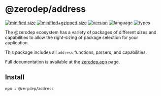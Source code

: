 # @zerodep/address

[![minified size](https://img.shields.io/bundlephobia/min/@zerodep/address?style=flat-square&color=blue)](https://bundlephobia.com/package/@zerodep/address)
[![minified+gzipped size](https://img.shields.io/bundlephobia/minzip/@zerodep/address?style=flat-square&color=blue)](https://bundlephobia.com/package/@zerodep/address)
[![version](https://img.shields.io/npm/v/@zerodep/address?style=flat-square&color=blue)](https://www.npmjs.com/package/@zerodep/address)
![language](https://img.shields.io/badge/typescript-100%25-blue?style=flat-square)
![types](https://img.shields.io/badge/types-included-blue?style=flat-square)

The @zerodep ecosystem has a variety of packages of different sizes and capabilities to allow the right-sizing of package selection for your application.

This package includes all `address` functions, parsers, and capabilities.

Full documentation is available at the [zerodep.app](http://zerodep.app/address) page.

## Install

```bash
npm i @zerpdep/address
```
